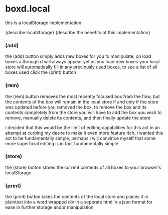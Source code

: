 boxd.local
===
this is a localStorage implementation.

{describe localStorage}
{describe the benefits of this implementation}

### (add)

the (add) button simply adds new boxes for you to manipulate,
on load boxes a through d will always appear yet as you load new boxes your local store will automatically fill in any previously used boxes,
to see a list of all boxes used click the (print) button

### (rem)

the (rem) button removes the most recently focused box from the flow, but the contents of the box will remain in the local store if and only if the store was updated before you removed the box,
to remove the box and its contents completely from the store you will have to add the box you wish to remove, manually delete its contents, and then finally update the store

i decided that this would be the limit of editing capabilities for this act in an attempt at curbing my desire to make it even more feature rich,
i wanted this act to be fundamentally simple,
perhaps i will convince myself that some more superficial editing is in fact fundamentally simple

### (store)

the (store) button stores the current contents of all boxes to your browser's localStorage

### (print)

the (print) button takes the contents of the local store and places it in plaintext into a word wrapped div in a seperate html in a json format for ease in further storage andor manipulation



